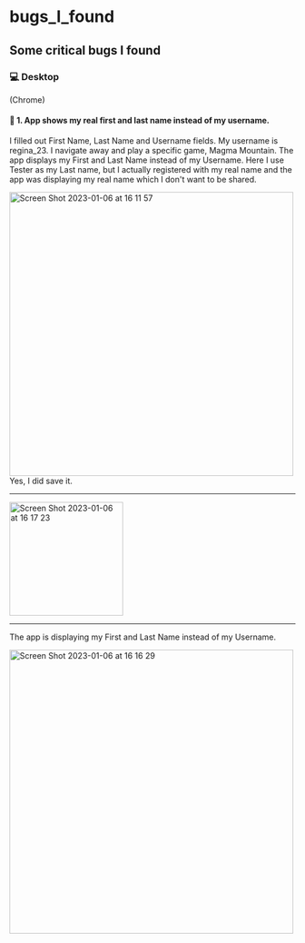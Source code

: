 # bugs_I_found
Some critical bugs I found
--------------------------
### 💻 Desktop 
(Chrome)


#### 🤖 1. App shows my real first and last name instead of my username.
I filled out First Name, Last Name and Username fields. 
My username is regina_23. 
I navigate away and play a specific game, Magma Mountain. 
The app displays my First and Last Name instead of my Username. Here I use Tester as my Last name, but I actually registered with my real name and the app was displaying my real name which I don't want to be shared.


<img width="500" alt="Screen Shot 2023-01-06 at 16 11 57" src="https://user-images.githubusercontent.com/66965539/211120148-f450907a-4960-4a14-ba9c-6241f7c1647b.png">
Yes, I did save it.

______________________________________________________________________________________

<img width="200" alt="Screen Shot 2023-01-06 at 16 17 23" src="https://user-images.githubusercontent.com/66965539/211121032-911dbc1d-200d-4b24-b11f-b7dffebd0dd1.png">

______________________________________________________________________________________

The app is displaying my First and Last Name instead of my Username.

<img width="500" alt="Screen Shot 2023-01-06 at 16 16 29" src="https://user-images.githubusercontent.com/66965539/211120916-c6cbb3aa-b2f0-4dce-9fcc-1531018e3a28.png">

